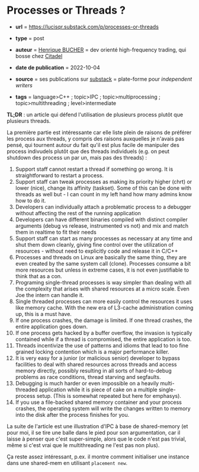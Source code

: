 # Processes or Threads ?

- **url** = https://lucisqr.substack.com/p/processes-or-threads
- **type** = post
- **auteur** = [Henrique BUCHER](https://substack.com/profile/84566051-henrique-bucher) = dev orienté high-frequency trading, qui bosse chez [Citadel](https://www.citadel.com/)
- **date de publication** = 2022-10-04
- **source** = ses publications sur [substack](https://substack.com/) = plate-forme pour _independent writers_

- **tags** = language>C++ ; topic>IPC ; topic>multiprocessing ; topic>multithreading ; level>intermediate

**TL;DR** : un article qui défend l'utilisation de plusieurs process plutôt que plusieurs threads.

La première partie est intéressante car elle liste plein de raisons de préférer les process aux threads, y compris des raisons auxquelles je n'avais pas pensé, qui tournent autour du fait qu'il est plus facile de manipuler des process indivudels plutôt que des threads individuels (e.g. on peut shutdown des process un par un, mais pas des threads) :

1. Support staff cannot restart a thread if something go wrong. It is straightforward to restart a process.
2. Support staff can tweak processes as making its priority higher (chrt) or lower (nice), change its affinity (taskset). Some of this can be done with threads as well but - I can count in my left hand how many admins know how to do it.
3. Developers can individually attach a problematic process to a debugger without affecting the rest of the running application
4. Developers can have different binaries compiled with distinct compiler arguments (debug vs release, instrumented vs not) and mix and match them in realtime to fit their needs
5. Support staff can start as many processes as necessary at any time and shut them down cleanly, giving fine control over the utilization of resources - without need to explicitly code and release it in C/C++
6. Processes and threads on Linux are basically the same thing, they are even created by the same system call (clone). Processes consume a bit more resources but unless in extreme cases, it is not even justifiable to think that as a con.
7. Programing single-thread processes is way simpler than dealing with all the complexity that arises with shared resources at a micro scale. Even Joe the intern can handle it.
8. Single threaded processes can more easily control the resources it uses like memory cache. With the new era of L3-cache administration coming up, this is a must have.
9. If one process crashes, the damage is limited. If one thread crashes, the entire application goes down.
10. If one process gets hacked by a buffer overflow, the invasion is typically contained while if a thread is compromised, the entire application is too.
11. Threads incentivize the use of patterns and idioms that lead to too fine grained locking contention which is a major performance killer.
12. It is very easy for a junior (or malicious senior) developer to bypass facilities to deal with shared resources across threads and access memory directly, possibly resulting in all sorts of hard-to-debug problems as race conditions, thread starving and segfaults.
13. Debugging is much harder or even impossible on a heavily multi-threaded application while it is piece of cake on a multiple single-process setup. (This is somewhat repeated but here for emphasys).
14. If you use a file-backed shared memory container and your process crashes, the operating system will write the changes written to memory into the disk after the process finishes for you.

La suite de l'article est une illustration d'IPC à base de shared-memory (et pour moi, il se tire une balle dans le pied pour son argumentation, car il laisse à penser que c'est super-simple, alors que le code n'est pas trivial, même si c'est vrai que le multithreading ne l'est pas non plus).

Ça reste assez intéressant,  p.ex. il montre comment initialiser une instance dans une shared-mem en utilisant `placement new`.
